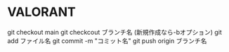 # VALORANT
git checkout main
git checkcout ブランチ名 (新規作成なら-bオプション)
git add ファイル名
git commit -m "コミット名"
git push origin ブランチ名
